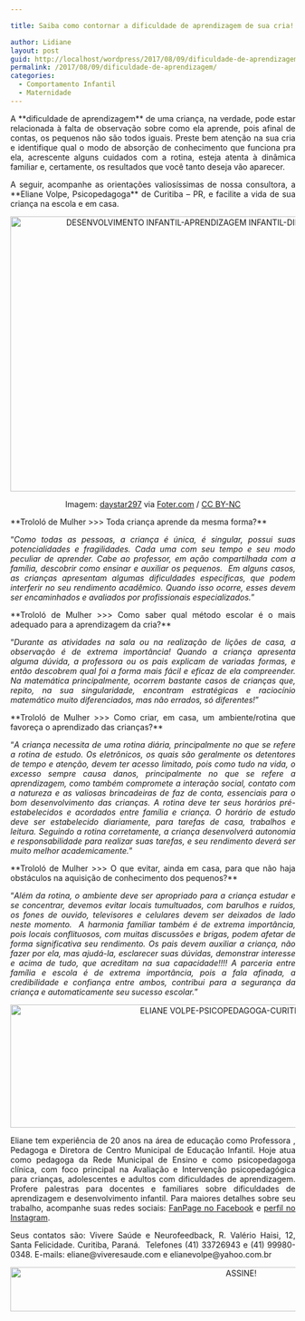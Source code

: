 ```yaml
---

title: Saiba como contornar a dificuldade de aprendizagem de sua cria!

author: Lidiane
layout: post
guid: http://localhost/wordpress/2017/08/09/dificuldade-de-aprendizagem/
permalink: /2017/08/09/dificuldade-de-aprendizagem/
categories:
  - Comportamento Infantil
  - Maternidade
---
```

<p style="text-align: justify;">
  A **dificuldade de aprendizagem** de uma criança, na verdade, pode estar relacionada à falta de observação sobre como ela aprende, pois afinal de contas, os pequenos não são todos iguais. Preste bem atenção na sua cria e identifique qual o modo de absorção de conhecimento que funciona pra ela, acrescente alguns cuidados com a rotina, esteja atenta à dinâmica familiar e, certamente, os resultados que você tanto deseja vão aparecer.
</p>

<p style="text-align: justify;">
  A seguir, acompanhe as orientações valiosíssimas de nossa consultora, a **Eliane Volpe, Psicopedagoga** de Curitiba – PR, e facilite a vida de sua criança na escola e em casa.
</p>

<p align="center">
  <img class="alignnone size-full wp-image-13946" src="http://www.trololodemulher.com.br/blog/wp-content/uploads/2017/08/DESENVOLVIMENTO-INFANTIL-APRENDIZAGEM-INFANTIL-DIFICULDADE-DE-APRENDIZAGEM.jpg" alt="DESENVOLVIMENTO INFANTIL-APRENDIZAGEM INFANTIL-DIFICULDADE DE APRENDIZAGEM" width="800" height="485" />
</p>

<p style="text-align: center;">
  Imagem: <a href="http://www.flickr.com/photos/20587522@N00/" target="_blank">daystar297</a> via <a href="http://foter.com/re/bf9049" target="_blank">Foter.com</a> / <a href="http://creativecommons.org/licenses/by-nc/2.0/" target="_blank">CC BY-NC</a>
</p>

<p style="text-align: justify;">
  **Trololó de Mulher >>> Toda criança aprende da mesma forma?**
</p>

<p style="text-align: justify;">
  “<em>Como todas as pessoas, a criança é única, é singular, possui suas potencialidades e fragilidades. Cada uma com seu tempo e seu modo peculiar de aprender. Cabe ao professor, em ação compartilhada com a família, descobrir como ensinar e auxiliar os pequenos.  Em alguns casos, as crianças apresentam algumas dificuldades específicas, que podem interferir no seu rendimento acadêmico. Quando isso ocorre, esses devem ser encaminhados e avaliados por profissionais especializados.</em>”
</p>

<p style="text-align: justify;">
  **Trololó de Mulher >>> Como saber qual método escolar é o mais adequado para a aprendizagem da cria?**
</p>

<p style="text-align: justify;">
  “<em>Durante as atividades na sala ou na realização de lições de casa, a observação é de extrema importância! Quando a criança apresenta alguma dúvida, a professora ou os pais explicam de variadas formas, e então descobrem qual foi a forma mais fácil e eficaz de ela compreender. Na matemática principalmente, ocorrem bastante casos de crianças que, repito, na sua singularidade, encontram estratégicas e raciocínio matemático muito diferenciados, mas não errados, só diferentes!</em>”
</p>

<p style="text-align: justify;">
  **Trololó de Mulher >>> Como criar, em casa, um ambiente/rotina que favoreça o aprendizado das crianças?**
</p>

<p style="text-align: justify;">
  “<em>A criança necessita de uma rotina diária, principalmente no que se refere a rotina de estudo. Os eletrônicos, os quais são geralmente os detentores de tempo e atenção, devem ter acesso limitado, pois como tudo na vida, o excesso sempre causa danos, principalmente no que se refere a aprendizagem, como também compromete a interação social, contato com a natureza e as valiosas brincadeiras de faz de conta, essenciais para o bom desenvolvimento das crianças. A rotina deve ter seus horários pré-estabelecidos e acordados entre família e criança. O horário de estudo deve ser estabelecido diariamente, para tarefas de casa, trabalhos e leitura. Seguindo a rotina corretamente, a criança desenvolverá autonomia e responsabilidade para realizar suas tarefas, e seu rendimento deverá ser muito melhor academicamente.</em>”
</p>

<p style="text-align: justify;">
  **Trololó de Mulher >>> O que evitar, ainda em casa, para que não haja obstáculos na aquisição de conhecimento dos pequenos?**
</p>

<p style="text-align: justify;">
  “<em>Além da rotina, o ambiente deve ser apropriado para a criança estudar e se concentrar, devemos evitar locais tumultuados, com barulhos e ruídos, os fones de ouvido, televisores e celulares devem ser deixados de lado neste momento.  A harmonia familiar também é de extrema importância, pois locais conflituosos, com muitas discussões e brigas, podem afetar de forma significativa seu rendimento. Os pais devem auxiliar a criança, não fazer por ela, mas ajudá-la, esclarecer suas dúvidas, demonstrar interesse e acima de tudo, que acreditam na sua capacidade!!!! A parceria entre família e escola é de extrema importância, pois a fala afinada, a credibilidade e confiança entre ambos, contribui para a segurança da criança e automaticamente seu sucesso escolar.</em>”
</p>

<p align="center">
  <img class="alignnone size-full wp-image-13949" src="http://www.trololodemulher.com.br/blog/wp-content/uploads/2017/08/ELIANE-VOLPE-PSICOPEDAGOGA-CURITIBA-PARANÁ.jpg" alt="ELIANE VOLPE-PSICOPEDAGOGA-CURITIBA-PARANÁ" width="800" height="217" />
</p>

<p style="text-align: justify;">
  Eliane tem experiência de 20 anos na área de educação como Professora , Pedagoga e Diretora de Centro Municipal de Educação Infantil. Hoje atua como pedagoga da Rede Municipal de Ensino e como psicopedagoga clínica, com foco principal na Avaliação e Intervenção psicopedagógica para crianças, adolescentes e adultos com dificuldades de aprendizagem. Profere palestras para docentes e familiares sobre dificuldades de aprendizagem e desenvolvimento infantil. Para maiores detalhes sobre seu trabalho, acompanhe suas redes sociais: <a href="https://www.facebook.com/psicopedagogaelianevolpe/" target="_blank">FanPage no Facebook</a> e <a href="https://www.instagram.com/psicopedagogaelianevolpe/" target="_blank">perfil no Instagram</a>.
</p>

<p style="text-align: justify;">
  Seus contatos são: Vivere Saúde e Neurofeedback, R. Valério Haisi, 12, Santa Felicidade. Curitiba, Paraná.  Telefones (41) 33726943 e (41) 99980-0348. E-mails: eliane@viveresaude.com e elianevolpe@yahoo.com.br
</p>

<p align="center">
  <a href="http://feedburner.google.com/fb/a/mailverify?uri=blogbichafemea&loc=pt_BR" target="_blank"><img class="alignnone size-full wp-image-10439" src="http://www.trololodemulher.com.br/blog/wp-content/uploads/2014/09/ASSINE.png" alt="ASSINE!" width="800" height="78" /></a>
</p>

<p style="text-align: justify;">